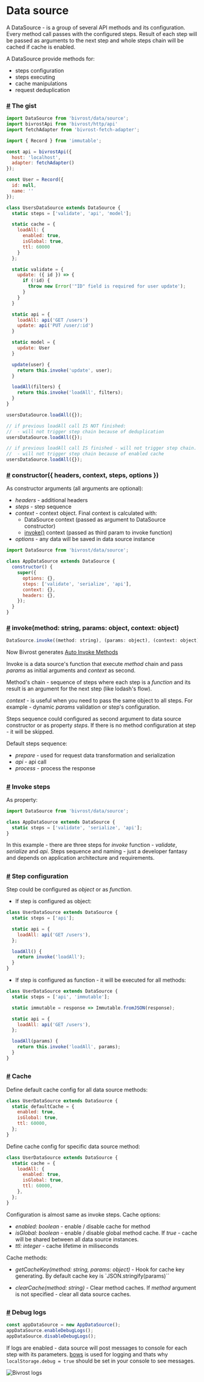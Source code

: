 # Data source

A DataSource - is a group of several API methods and its configuration. Every method call passes with the configured steps. Result of each step will be passed as arguments to the next step and whole steps chain will be cached if cache is enabled.

A DataSource provide methods for:

* steps configuration
* steps executing
* cache manipulations
* request deduplication

### <a id='this-gist'>

### [#](#this-gist) The gist

```js
import DataSource from 'bivrost/data/source';
import bivrostApi from 'bivrost/http/api'
import fetchAdapter from 'bivrost-fetch-adapter';

import { Record } from 'immutable';

const api = bivrostApi({
  host: 'localhost',
  adapter: fetchAdapter()
});

const User = Record({
  id: null,
  name: ''
});

class UsersDataSource extends DataSource {
  static steps = ['validate', 'api', 'model'];

  static cache = {
    loadAll: {
      enabled: true,
      isGlobal: true,
      ttl: 60000
    }
  };

  static validate = {
    update: ({ id }) => {
      if (!id) {
        throw new Error('"ID" field is required for user update');
      }
    }
  }

  static api = {
    loadAll: api('GET /users')
    update: api('PUT /user/:id')
  }

  static model = {
    update: User
  }

  update(user) {
    return this.invoke('update', user);
  }

  loadAll(filters) {
    return this.invoke('loadAll', filters);
  }
}

usersDataSource.loadAll({});

// if previous loadAll call IS NOT finished:
//  - will not trigger step chain because of deduplication
usersDataSource.loadAll({});

// if previous loadAll call IS finished - will not trigger step chain.
//  - will not trigger step chain because of enabled cache
usersDataSource.loadAll({});
```

### <a id ='constructor'>

### [#](#constructor) constructor({ headers, context, steps, options })

As constructor arguments (all arguments are optional):

* _headers_ - additional headers
* _steps_ - step sequence
* _context_ - context object. Final context is calculated with:
  * DataSource context (passed as argument to DataSource constructor)
  * [invoke()](#invoke) context (passed as third param to invoke function)
* _options_ - any data will be saved in data source instance

```js
import DataSource from 'bivrost/data/source';

class AppDataSource extends DataSource {
  constructor() {
    super({
      options: {},
      steps: ['validate', 'serialize', 'api'],
      context: {},
      headers: {},
    });
  }
}
```

### <a id='invoke'>

### [#](#invoke) invoke(method: string, params: object, context: object)

```js
DataSource.invoke((method: string), (params: object), (context: object));
```

Now Bivrost generates [Auto Invoke Methods](/docs/recipes/auto-invoke-methods.md)

Invoke is a data source's function that execute _method_ chain and pass _params_ as initial arguments and _context_ as second.

Method's chain - sequence of steps where each step is a _function_ and its result is an argument for the next step (like lodash's flow).

_context_ - is useful when you need to pass the same object to all steps. For example - dynamic _params_ validation or step's configuration.

Steps sequence could configured as second argument to data source constructor or as property _steps_. If there is no method configuration at step - it will be skipped.

Default steps sequence:

* _prepare_ - used for request data transformation and serialization
* _api_ - api call
* _process_ - process the response

## <a id='invoke-steps'>

### [#](#invoke-steps) Invoke steps

As property:

```js
import DataSource from 'bivrost/data/source';

class AppDataSource extends DataSource {
  static steps = ['validate', 'serialize', 'api'];
}
```

In this example - there are three steps for _invoke_ function - _validate_, _serialize_ and _api_. Steps sequence and naming - just a developer fantasy and depends on application architecture and requirements.

## <a id='step-configuration'>

### [#](#step-configuration) Step configuration

Step could be configured as _object_ or as _function_.

* If step is configured as object:

```js
class UserDataSource extends DataSource {
  static steps = ['api'];

  static api = {
    loadAll: api('GET /users'),
  };

  loadAll() {
    return invoke('loadAll');
  }
}
```

* If step is configured as function - it will be executed for all methods:

```js
class UserDataSource extends DataSource {
  static steps = ['api', 'immutable'];

  static immutable = response => Immutable.fromJSON(response);

  static api = {
    loadAll: api('GET /users'),
  };

  loadAll(params) {
    return this.invoke('loadAll', params);
  }
}
```

## <a id='cache'>

### [#](#cache) Cache

Define default cache config for all data source methods:

```js
class UserDataSource extends DataSource {
  static defaultCache = {
    enabled: true,
    isGlobal: true,
    ttl: 60000,
  };
}
```

Define cache config for specific data source method:

```js
class UserDataSource extends DataSource {
  static cache = {
    loadAll: {
      enabled: true,
      isGlobal: true,
      ttl: 60000,
    },
  };
}
```

Configuration is almost same as invoke steps. Cache options:

* _enabled: boolean_ - enable / disable cache for method
* _isGlobal: boolean_ - enable / disable global method cache. If _true_ - cache will be shared between all data source instances.
* _ttl: integer_ - cache lifetime in miliseconds

Cache methods:

* _getCacheKey(method: string, params: object)_ - Hook for cache key generating. By default cache key is `JSON.stringify(params)``

* _clearCache(method: string)_ - Clear method caches. If _method_ argument is not specified - clear all data source caches.

## <a id='debug-logs'>

### [#](#debug-logs) Debug logs

```js
const appDataSource = new AppDataSource();
appDataSource.enableDebugLogs();
appDataSource.disableDebugLogs();
```

If logs are enabled - data source will post messages to console for each step with its parameters. [bows](https://www.npmjs.com/package/bows) is used for logging and thats why `localStorage.debug = true` should be set in your console to see messages.

![Bivrost logs](http://i.imgur.com/FOC5z5e.png)
